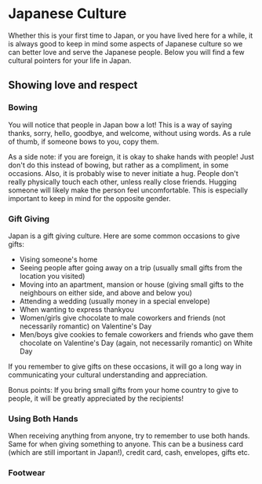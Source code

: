 # Japanese Culture

Whether this is your first time to Japan, or you have lived here for a while, it is always good to keep in mind some aspects of Japanese culture so we can better love and serve the Japanese people. Below you will find a few cultural pointers for your life in Japan.

## Showing love and respect

### Bowing

You will notice that people in Japan bow a lot! This is a way of saying thanks, sorry, hello, goodbye, and welcome, without using words. As a rule of thumb, if someone bows to you, copy them.

As a side note: if you are foreign, it is okay to shake hands with people! Just don't do this instead of bowing, but rather as a compliment, in some occasions. Also, it is probably wise to never initiate a hug. People don't really physically touch each other, unless really close friends. Hugging someone will likely make the person feel uncomfortable. This is especially important to keep in mind for the opposite gender. 

### Gift Giving

Japan is a gift giving culture. Here are some common occasions to give gifts:
* Vising someone's home
* Seeing people after going away on a trip (usually small gifts from the location you visited)
* Moving into an apartment, mansion or house (giving small gifts to the neighbours on either side, and above and below you)
* Attending a wedding (usually money in a special envelope)
* When wanting to express thankyou
* Women/girls give chocolate to male coworkers and friends (not necessarily romantic) on Valentine's Day
* Men/boys give cookies to female coworkers and friends who gave them chocolate on Valentine's Day (again, not necessarily romantic) on White Day

If you remember to give gifts on these occasions, it will go a long way in communicating your cultural understanding and appreciation.

Bonus points: If you bring small gifts from your home country to give to people, it will be greatly appreciated by the recipients!

### Using Both Hands

When receiving anything from anyone, try to remember to use both hands. Same for when giving something to anyone. This can be a business card (which are still important in Japan!), credit card, cash, envelopes, gifts etc.

### Footwear

